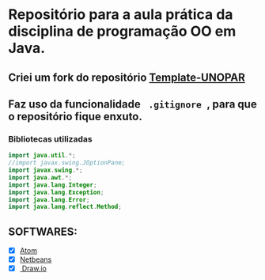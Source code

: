 # Repositório para a aula prática da disciplina de programação OO em Java.

## Criei um fork do repositório <a href="https://github.com/OgliariNatan/Template-UNOPAR">Template-UNOPAR</a>


## Faz uso da funcionalidade <code> .gitignore </code>, para que o repositório fique enxuto.



### Bibliotecas utilizadas
~~~java
import java.util.*;
//import javax.swing.JOptionPane;
import javax.swing.*;
import java.awt.*;
import java.lang.Integer;
import java.lang.Exception;
import java.lang.Error;
import java.lang.reflect.Method;
~~~



## SOFTWARES:

 - [x] <a href="https://github.com/atom/atom">Atom</a>
 - [x] <a href="https://netbeans.apache.org/">Netbeans</a>
 - [x] <a href="draw.io"> Draw.io</a>
